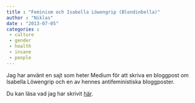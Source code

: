 ```yaml
---
title : "Feminism och Isabella Löwengrip (Blondinbella)"
author : "Niklas"
date : "2013-07-05"
categories : 
 - culture
 - gender
 - health
 - insane
 - people
---
```


Jag har använt en sajt som heter Medium för att skriva en bloggpost om Isabella Löwengrip och en av hennes antifeministiska bloggposter.

Du kan läsa vad jag har skrivit [här](https://medium.com/gender-justice-feminism/20f34be172dc).
